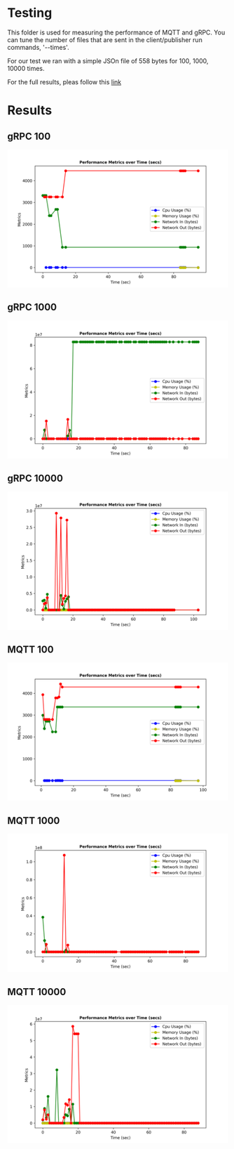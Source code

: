 # Testing
This folder is used for measuring the performance of MQTT and gRPC. You can tune the number of files that are sent in the client/publisher run commands, '--times'.

For our test we ran with a simple JSOn file of 558 bytes for 100, 1000, 10000 times.

For the full results, pleas follow this [link](https://drive.google.com/drive/folders/1MuwJo2DjKXCEa0BCpPB7SQcP2kZnXVBb?usp=sharing)

# Results
## gRPC 100
![gRPC 100](../images/grpc_100.png)
## gRPC 1000
![gRPC 1000](../images/grpc_1000.png)
## gRPC 10000
![gRPC 10000](../images/grpc_10000.png)
## MQTT 100
![MQTT 100](../images/mqtt_100.png)
## MQTT 1000
![MQTT 1000](../images/mqtt_1000.png)
## MQTT 10000
![MQTT 10000](../images/mqtt_10000.png)